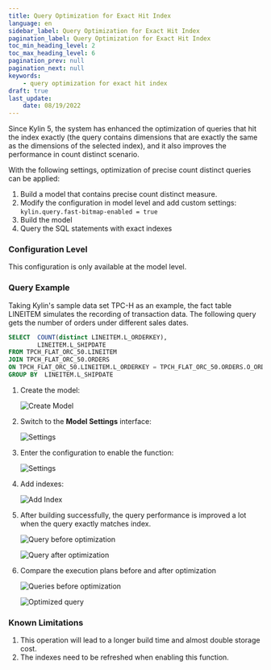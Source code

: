 ```yaml
---
title: Query Optimization for Exact Hit Index
language: en
sidebar_label: Query Optimization for Exact Hit Index
pagination_label: Query Optimization for Exact Hit Index
toc_min_heading_level: 2
toc_max_heading_level: 6
pagination_prev: null
pagination_next: null
keywords:
    - query optimization for exact hit index
draft: true
last_update:
    date: 08/19/2022
---
```


Since Kylin 5, the system has enhanced the optimization of queries that hit the index exactly (the query contains dimensions that are exactly the same as the dimensions of the selected index), and it also improves the performance in count distinct scenario.

With the following settings, optimization of precise count distinct queries can be applied:

1. Build a model that contains precise count distinct measure.
2. Modify the configuration in model level and add custom settings:
   `kylin.query.fast-bitmap-enabled = true`
3. Build the model
4. Query the SQL statements with exact indexes

### Configuration Level

This configuration is only available at the model level.

### Query Example

Taking Kylin's sample data set TPC-H as an example, the fact table LINEITEM simulates the recording of transaction data. The following query gets the number of orders under different sales dates.

```sql
SELECT  COUNT(distinct LINEITEM.L_ORDERKEY),
        LINEITEM.L_SHIPDATE
FROM TPCH_FLAT_ORC_50.LINEITEM
JOIN TPCH_FLAT_ORC_50.ORDERS
ON TPCH_FLAT_ORC_50.LINEITEM.L_ORDERKEY = TPCH_FLAT_ORC_50.ORDERS.O_ORDERKEY
GROUP BY  LINEITEM.L_SHIPDATE
```


1. Create the model:

    ![Create Model](images/model.png)

2. Switch to the **Model Settings** interface:

    ![Settings](images/model_config_1.png)

3. Enter the configuration to enable the function:

    ![Settings](images/model_config_2.png)

4. Add  indexes:

    ![Add Index](images/add_index.png)

5. After building successfully, the query performance is improved a lot when the query exactly matches index.

    ![Query before optimization](images/query_old.png)

    ![Query after optimization](images/query_new.png)

6. Compare the execution plans before and after optimization
   
    ![Queries before optimization](images/spark_plan_old.png)

    ![Optimized query](images/spark_plan_new.png)


### Known Limitations

1. This operation will lead to a longer build time and almost double storage cost.
2. The indexes need to be refreshed when enabling this function.
